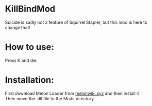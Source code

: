 # KillBindMod
Suicide is sadly not a feature of Squirrel Stapler, but this mod is here to change that!
# How to use:
  Press K and die.
# Installation:
  First download Melon Loader from [melonwiki.xyz](melonwiki.xyz) and then install it<br />
  Then move the .dll file to the Mods directory
